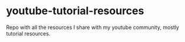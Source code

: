 # youtube-tutorial-resources
Repo with all the resources I share with my youtube community, mostly tutorial resources.

